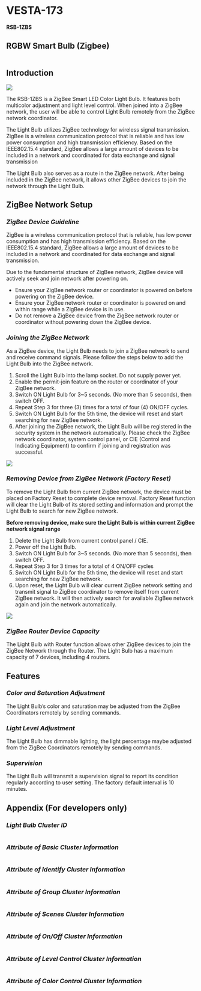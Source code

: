 # VESTA-173

**RSB-1ZBS**

## **RGBW Smart Bulb (Zigbee)**

<figure><img src=".gitbook/assets/image (385).png" alt=""><figcaption></figcaption></figure>

## **Introduction**

![](<.gitbook/assets/0 (73).jpeg>)

The RSB-1ZBS is a ZigBee Smart LED Color Light Bulb. It features both multicolor adjustment and light level control. When joined into a ZigBee network, the user will be able to control Light Bulb remotely from the ZigBee network coordinator.

The Light Bulb utilizes ZigBee technology for wireless signal transmission. ZigBee is a wireless communication protocol that is reliable and has low power consumption and high transmission efficiency. Based on the IEEE802.15.4 standard, ZigBee allows a large amount of devices to be included in a network and coordinated for data exchange and signal transmission

The Light Bulb also serves as a route in the ZigBee network. After being included in the ZigBee network, it allows other ZigBee devices to join the network through the Light Bulb.

## **ZigBee Network Setup**

### _**ZigBee Device Guideline**_

ZigBee is a wireless communication protocol that is reliable, has low power consumption and has high transmission efficiency. Based on the IEEE802.15.4 standard, ZigBee allows a large amount of devices to be included in a network and coordinated for data exchange and signal transmission.

Due to the fundamental structure of ZigBee network, ZigBee device will actively seek and join network after powering on.

* Ensure your ZigBee network router or coordinator is powered on before powering on the ZigBee device.
* Ensure your ZigBee network router or coordinator is powered on and within range while a ZigBee device is in use.
* Do not remove a ZigBee device from the ZigBee network router or coordinator without powering down the ZigBee device.

### _**Joining the ZigBee Network**_

As a ZigBee device, the Light Bulb needs to join a ZigBee network to send and receive command signals. Please follow the steps below to add the Light Bulb into the ZigBee network.

1. &#x20;Scroll the Light Bulb into the lamp socket. Do not supply power yet.
2. Enable the permit-join feature on the router or coordinator of your ZigBee network.
3. Switch ON Light Bulb for 3\~5 seconds. (No more than 5 seconds), then switch OFF.
4. Repeat Step 3 for three (3) times for a total of four (4) ON/OFF cycles.
5. Switch ON Light Bulb for the 5th time, the device will reset and start searching for new ZigBee network.
6. After joining the ZigBee network, the Light Bulb will be registered in the security system in the network automatically. Please check the ZigBee network coordinator, system control panel, or CIE (Control and Indicating Equipment) to confirm if joining and registration was successful.

![](<.gitbook/assets/4 (48).jpeg>)

### _**Removing Device from ZigBee Network (Factory Reset)**_

To remove the Light Bulb from current ZigBee network, the device must be placed on Factory Reset to complete device removal. Factory Reset function will clear the Light Bulb of its stored setting and information and prompt the Light Bulb to search for new ZigBee network.

**Before removing device, make sure the Light Bulb is within current ZigBee network signal range**

1. Delete the Light Bulb from current control panel / CIE.
2. Power off the Light Bulb.
3. Switch ON Light Bulb for 3\~5 seconds. (No more than 5 seconds), then switch OFF.
4. Repeat Step 3 for 3 times for a total of 4 ON/OFF cycles
5. Switch ON Light Bulb for the 5th time, the device will reset and start searching for new ZigBee network.
6. Upon reset, the Light Bulb will clear current ZigBee network setting and transmit signal to ZigBee coordinator to remove itself from current ZigBee network. It will then actively search for available ZigBee network again and join the network automatically.

![](<.gitbook/assets/6 (48).jpeg>)

### _**ZigBee Router Device Capacity**_

The Light Bulb with Router function allows other ZigBee devices to join the ZigBee Network through the Router. The Light Bulb has a maximum capacity of 7 devices, including 4 routers.

## **Features**

### _**Color and Saturation Adjustment**_

The Light Bulb’s color and saturation may be adjusted from the ZigBee Coordinators remotely by sending commands.

### _**Light Level Adjustment**_

The Light Bulb has dimmable lighting, the light percentage maybe adjusted from the ZigBee Coordinators remotely by sending commands.

### _**Supervision**_

The Light Bulb will transmit a supervision signal to report its condition regularly according to user setting. The factory default interval is 10 minutes.

## **Appendix (For developers only)**

### _**Light Bulb Cluster ID**_

<figure><img src=".gitbook/assets/image (152).png" alt=""><figcaption></figcaption></figure>

### _**Attribute of Basic Cluster Information**_

<figure><img src=".gitbook/assets/image (153).png" alt=""><figcaption></figcaption></figure>

### _**Attribute of Identify Cluster Information**_

<figure><img src=".gitbook/assets/image (154).png" alt=""><figcaption></figcaption></figure>

### _**Attribute of Group Cluster Information**_

<figure><img src=".gitbook/assets/image (155).png" alt=""><figcaption></figcaption></figure>

### _**Attribute of Scenes Cluster Information**_

<figure><img src=".gitbook/assets/image (156).png" alt=""><figcaption></figcaption></figure>

### _**Attribute of On/Off Cluster Information**_

<figure><img src=".gitbook/assets/image (157).png" alt=""><figcaption></figcaption></figure>

### _**Attribute of Level Control Cluster Information**_

<figure><img src=".gitbook/assets/image (158).png" alt=""><figcaption></figcaption></figure>

### _**Attribute of Color Control Cluster Information**_

<figure><img src=".gitbook/assets/image (159).png" alt=""><figcaption></figcaption></figure>
